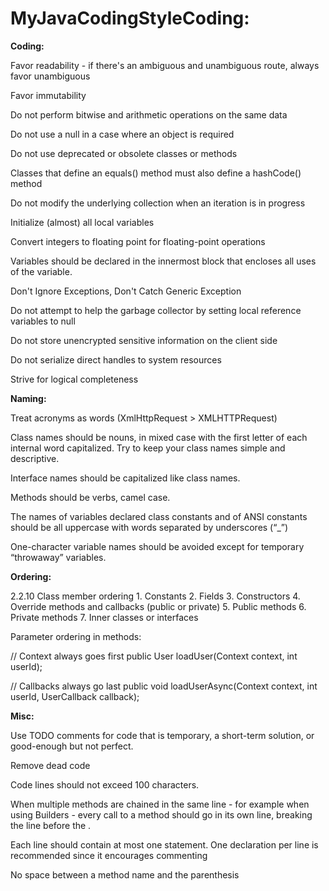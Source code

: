 # MyJavaCodingStyleCoding:
**Coding:**

Favor readability - if there's an ambiguous and unambiguous route, always favor unambiguous

Favor immutability

Do not perform bitwise and arithmetic operations on the same data

Do not use a null in a case where an object is required

Do not use deprecated or obsolete classes or methods

Classes that define an equals() method must also define a hashCode() method

Do not modify the underlying collection when an iteration is in progress

Initialize (almost) all local variables

Convert integers to floating point for floating-point operations

Variables should be declared in the innermost block that encloses all uses of the variable.

Don't Ignore Exceptions, Don't Catch Generic Exception

Do not attempt to help the garbage collector by setting local reference variables to null

Do not store unencrypted sensitive information on the client side

Do not serialize direct handles to system resources

Strive for logical completeness

**Naming:**

Treat acronyms as words (XmlHttpRequest > XMLHTTPRequest)

Class names should be nouns, in mixed case with the first letter of each internal word capitalized. Try to keep your class names simple and descriptive.

Interface names should be capitalized like class names.

Methods should be verbs, camel case.

The names of variables declared class constants and of ANSI constants should be all uppercase with words separated by underscores (“_”)

One-character variable names should be avoided except for temporary “throwaway” variables.

**Ordering:**

2.2.10 Class member ordering
	1.	Constants
	2.	Fields
	3.	Constructors
	4.	Override methods and callbacks (public or private)
	5.	Public methods
	6.	Private methods
	7.	Inner classes or interfaces


Parameter ordering in methods:

// Context always goes first
public User loadUser(Context context, int userId);

// Callbacks always go last
public void loadUserAsync(Context context, int userId, UserCallback callback);

**Misc:**

Use TODO comments for code that is temporary, a short-term solution, or good-enough but not perfect.

Remove dead code

Code lines should not exceed 100 characters.

When multiple methods are chained in the same line - for example when using Builders - every call to a method should go in its own line, breaking the line before the .

Each line should contain at most one statement. One declaration per line is recommended since it encourages commenting

No space between a method name and the parenthesis
